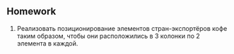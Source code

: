 ##  Homework

1. Реализовать позиционирование элементов стран-экспортёров кофе таким образом, чтобы они расположились в 3 колонки по 2 элемента в каждой.